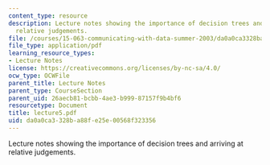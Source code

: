 ```yaml
---
content_type: resource
description: Lecture notes showing the importance of decision trees and arriving at
  relative judgements.
file: /courses/15-063-communicating-with-data-summer-2003/da0a0ca3328ba88fe25e00568f323356_lecture5.pdf
file_type: application/pdf
learning_resource_types:
- Lecture Notes
license: https://creativecommons.org/licenses/by-nc-sa/4.0/
ocw_type: OCWFile
parent_title: Lecture Notes
parent_type: CourseSection
parent_uid: 26aecb81-bcbb-4ae3-b999-87157f9b4bf6
resourcetype: Document
title: lecture5.pdf
uid: da0a0ca3-328b-a88f-e25e-00568f323356
---
```

Lecture notes showing the importance of decision trees and arriving at relative judgements.